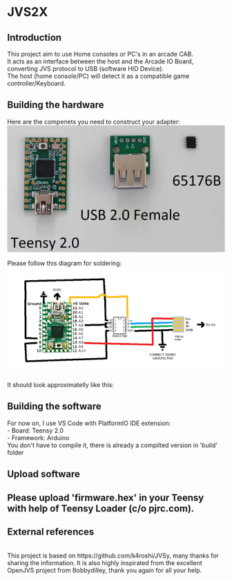 # JVS2X
 <h2>Introduction </h2>
 This project aim to use Home consoles or PC's in an arcade CAB.
 <BR>It acts as an interface between the host and the Arcade IO Board, converting JVS protocol to USB (software HID Device).
 <BR>The host (home console/PC) will detect it as a compatible game controller/Keyboard. 
 <BR> 
  
<h2>Building the hardware</h2>
  Here are the compenets you need to construct your adapter:
   <img src="doc/components.jpg">
 
Please follow this diagram for soldering:
<img src="doc/JVSypic.jpg">

It should look approximatelly like this:
 
<h2>Building the software</h2>
 For now on, I use VS Code with PlatformIO IDE extension:
 <BR>   - Board: Teensy 2.0
 <BR>   - Framework: Arduino
 <BR>You don't have to compile it, there is already a compilted version in 'build' folder
  
 <h2>Upload software<h2>
 <p>
 Please upload 'firmware.hex' in your Teensy with help of Teensy Loader (c/o pjrc.com).
  </p>
 
 
 <h2>External references</h2>
 <BR>
 This project is based on https://github.com/k4roshi/JVSy, many thanks for sharing the information.
 It is also highly inspirated from the excellent OpenJVS project from Bobbydilley, thank you again for all your help.
 <BR>
